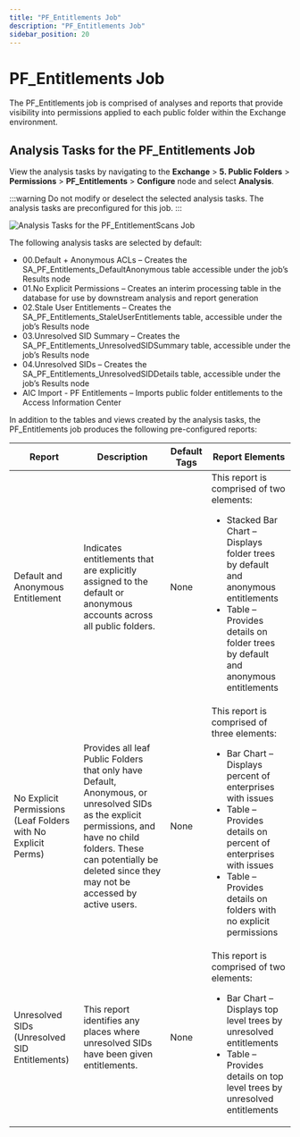 ```yaml
---
title: "PF_Entitlements Job"
description: "PF_Entitlements Job"
sidebar_position: 20
---
```


# PF_Entitlements Job

The PF_Entitlements job is comprised of analyses and reports that provide visibility into
permissions applied to each public folder within the Exchange environment.

## Analysis Tasks for the PF_Entitlements Job

View the analysis tasks by navigating to the **Exchange** > **5. Public Folders** >
**Permissions** > **PF_Entitlements** > **Configure** node and select **Analysis**.

:::warning
Do not modify or deselect the selected analysis tasks. The analysis tasks are
preconfigured for this job.
:::


![Analysis Tasks for the PF_EntitlementScans Job](/img/product_docs/accessanalyzer/12.0/solutions/exchange/publicfolders/permissions/entitlementsanalysis.webp)

The following analysis tasks are selected by default:

- 00.Default + Anonymous ACLs – Creates the SA_PF_Entitlements_DefaultAnonymous table accessible
  under the job’s Results node
- 01.No Explicit Permissions – Creates an interim processing table in the database for use by
  downstream analysis and report generation
- 02.Stale User Entitlements – Creates the SA_PF_Entitlements_StaleUserEntitlements table,
  accessible under the job’s Results node
- 03.Unresolved SID Summary – Creates the SA_PF_Entitlements_UnresolvedSIDSummary table, accessible
  under the job’s Results node
- 04.Unresolved SIDs – Creates the SA_PF_Entitlements_UnresolvedSIDDetails table, accessible under
  the job’s Results node
- AIC Import - PF Entitlements – Imports public folder entitlements to the Access Information Center

In addition to the tables and views created by the analysis tasks, the PF_Entitlements job produces
the following pre-configured reports:

| Report                                                        | Description                                                                                                                                                                                                                     | Default Tags | Report Elements                                                                                                                                                                                                                                                       |
| ------------------------------------------------------------- | ------------------------------------------------------------------------------------------------------------------------------------------------------------------------------------------------------------------------------- | ------------ | --------------------------------------------------------------------------------------------------------------------------------------------------------------------------------------------------------------------------------------------------------------------- |
| Default and Anonymous Entitlement                             | Indicates entitlements that are explicitly assigned to the default or anonymous accounts across all public folders.                                                                                                             | None         | This report is comprised of two elements: <ul><li>Stacked Bar Chart – Displays folder trees by default and anonymous entitlements</li><li>Table – Provides details on folder trees by default and anonymous entitlements</li></ul>                                    |
| No Explicit Permissions (Leaf Folders with No Explicit Perms) | Provides all leaf Public Folders that only have Default, Anonymous, or unresolved SIDs as the explicit permissions, and have no child folders. These can potentially be deleted since they may not be accessed by active users. | None         | This report is comprised of three elements: <ul><li>Bar Chart – Displays percent of enterprises with issues</li><li>Table – Provides details on percent of enterprises with issues</li><li>Table – Provides details on folders with no explicit permissions</li></ul> |
| Unresolved SIDs (Unresolved SID Entitlements)                 | This report identifies any places where unresolved SIDs have been given entitlements.                                                                                                                                           | None         | This report is comprised of two elements: <ul><li>Bar Chart – Displays top level trees by unresolved entitlements</li><li>Table – Provides details on top level trees by unresolved entitlements</li></ul>                                                            |

